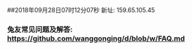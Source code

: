 ##2018年09月28日07时12分07秒 新址: 159.65.105.45
### 兔友常见问题及解答: https://github.com/wanggonging/d/blob/w/FAQ.md
